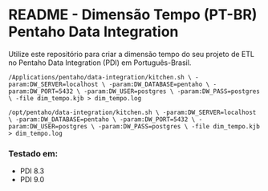 # README - Dimensão Tempo (PT-BR) Pentaho Data Integration #

Utilize este repositório para criar a dimensão tempo do seu projeto de ETL no Pentaho Data Integration (PDI) em Português-Brasil.


`/Applications/pentaho/data-integration/kitchen.sh \
    -param:DW_SERVER=localhost \
    -param:DW_DATABASE=pentaho \
    -param:DW_PORT=5432 \
    -param:DW_USER=postgres \
    -param:DW_PASS=postgres \
    -file dim_tempo.kjb > dim_tempo.log`


`/opt/pentaho/data-integration/kitchen.sh \
    -param:DW_SERVER=localhost \
    -param:DW_DATABASE=pentaho \
    -param:DW_PORT=5432 \
    -param:DW_USER=postgres \
    -param:DW_PASS=postgres \
    -file dim_tempo.kjb > dim_tempo.log`


### Testado em: ###

* PDI 8.3
* PDI 9.0
